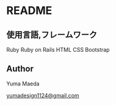 # README

## 使用言語,フレームワーク
Ruby
Ruby on Rails
HTML
CSS
Bootstrap

## Author
Yuma Maeda

yumadesign1124@gmail.com

